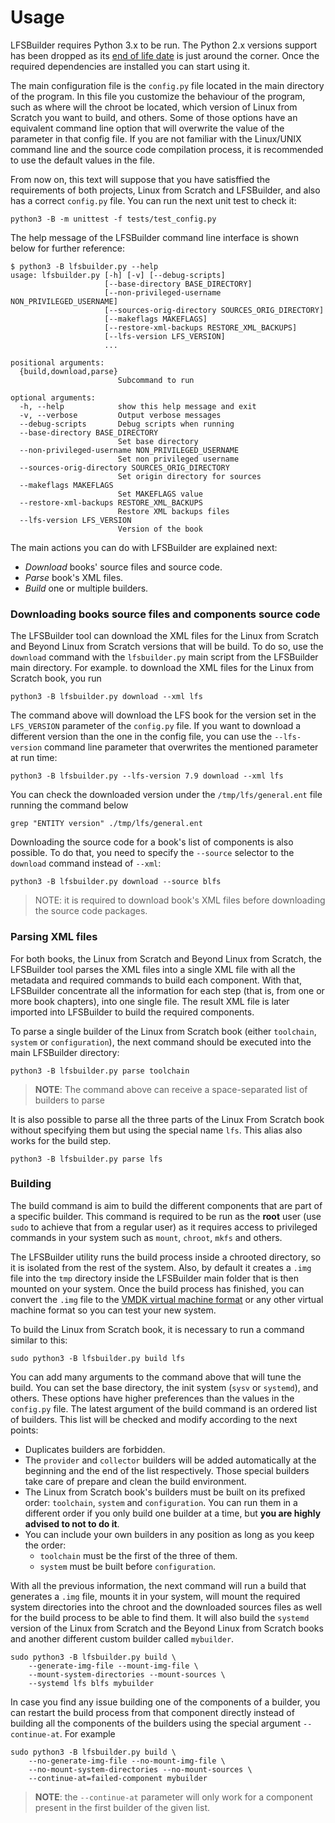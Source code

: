# Usage

LFSBuilder requires Python 3.x to be run. The Python 2.x versions support has been dropped as its [end of life date](https://www.python.org/dev/peps/pep-0373/#update) is just around the corner. Once the required dependencies are installed you can start using it.

The main configuration file is the `config.py` file located in the main directory of the program. In this file you customize the behaviour of the program, such as where will the chroot be located, which version of Linux from Scratch you want to build, and others. Some of those options have an equivalent command line option that will overwrite the value of the parameter in that config file. If you are not familiar with the Linux/UNIX command line and the source code compilation process, it is recommended to use the default values in the file.

From now on, this text will suppose that you have satisffied the requirements of both projects, Linux from Scratch and LFSBuilder, and also has a correct `config.py` file. You can run the next unit test to check it:

```
python3 -B -m unittest -f tests/test_config.py
```

The help message of the LFSBuilder command line interface is shown below for further reference:

```
$ python3 -B lfsbuilder.py --help
usage: lfsbuilder.py [-h] [-v] [--debug-scripts]
                     [--base-directory BASE_DIRECTORY]
                     [--non-privileged-username NON_PRIVILEGED_USERNAME]
                     [--sources-orig-directory SOURCES_ORIG_DIRECTORY]
                     [--makeflags MAKEFLAGS]
                     [--restore-xml-backups RESTORE_XML_BACKUPS]
                     [--lfs-version LFS_VERSION]
                     ...

positional arguments:
  {build,download,parse}
                        Subcommand to run

optional arguments:
  -h, --help            show this help message and exit
  -v, --verbose         Output verbose messages
  --debug-scripts       Debug scripts when running
  --base-directory BASE_DIRECTORY
                        Set base directory
  --non-privileged-username NON_PRIVILEGED_USERNAME
                        Set non privileged username
  --sources-orig-directory SOURCES_ORIG_DIRECTORY
                        Set origin directory for sources
  --makeflags MAKEFLAGS
                        Set MAKEFLAGS value
  --restore-xml-backups RESTORE_XML_BACKUPS
                        Restore XML backups files
  --lfs-version LFS_VERSION
                        Version of the book

```

The main actions you can do with LFSBuilder are explained next:

* _Download_ books' source files and source code.
* _Parse_ book's XML files.
* _Build_ one or multiple builders.

### Downloading books source files and components source code

The LFSBuilder tool can download the XML files for the Linux from Scratch and Beyond Linux from Scratch versions that will be build. To do so, use the `download` command with the `lfsbuilder.py` main script from the LFSBuilder main directory. For example. to download the XML files for the Linux from Scratch book, you run


```
python3 -B lfsbuilder.py download --xml lfs
```

The command above will download the LFS book for the version set in the `LFS_VERSION` parameter of the `config.py` file. If you want to download a different version than the one in the config file, you can use the `--lfs-version` command line parameter that overwrites the mentioned parameter at run time:

```
python3 -B lfsbuilder.py --lfs-version 7.9 download --xml lfs
```

You can check the downloaded version under the `/tmp/lfs/general.ent` file running the command below

```
grep "ENTITY version" ./tmp/lfs/general.ent
```

Downloading the source code for a book's list of components is also possible. To do that, you need to specify the `--source` selector to the `download` command instead of `--xml`:

```
python3 -B lfsbuilder.py download --source blfs
```

> <div class="warning-quote"> NOTE: it is required to download book's XML files before downloading the source code packages. </div>


### Parsing XML files

For both books, the Linux from Scratch and Beyond Linux from Scratch, the LFSBuilder tool parses the XML files into a single XML file with all the metadata and required commands to build each component. With that, LFSBuilder concentrate all the information for each step (that is, from one or more book chapters), into one single file. The result XML file is later imported into LFSBuilder to build the required components.

To parse a single builder of the Linux from Scratch book (either `toolchain`, `system` or `configuration`), the next command should be executed into the main LFSBuilder directory:

```
python3 -B lfsbuilder.py parse toolchain
```

> **NOTE**: The command above can receive a space-separated list of builders to parse

It is also possible to parse all the three parts of the Linux From Scratch book without specifying them but using the special name `lfs`. This alias also works for the build step.

```
python3 -B lfsbuilder.py parse lfs
```

### Building

The build command is aim to build the different components that are part of a specific builder. This command is required to be run as the **root** user (use `sudo` to achieve that from a regular user) as it requires access to privileged commands in your system such as `mount`, `chroot`, `mkfs` and others.

The LFSBuilder utility runs the build process inside a chrooted directory, so it is isolated from the rest of the system. Also, by default it creates a `.img` file into the `tmp` directory inside the LFSBuilder main folder that is then mounted on your system. Once the build process has finished, you can convert the `.img` file to the [VMDK virtual machine format](https://en.wikipedia.org/wiki/VMDK) or any other virtual machine format so you can test your new system.

To build the Linux from Scratch book, it is necessary to run a command similar to this:

```
sudo python3 -B lfsbuilder.py build lfs
```

You can add many arguments to the command above that will tune the build. You can set the base directory, the init system (`sysv` or `systemd`), and others. These options have higher preferences than the values in the `config.py` file. The latest argument of the build command is an ordered list of builders. This list will be checked and modify according to the next points:

* Duplicates builders are forbidden.
* The `provider` and `collector` builders will be added automatically at the beginning and the end of the list respectively. Those special builders take care of prepare and clean the build environment.
* The Linux from Scratch book's builders must be built on its prefixed order: `toolchain`, `system` and `configuration`. You can run them in a different order if you only build one builder at a time, but **you are highly advised to not to do it**.
* You can include your own builders in any position as long as you keep the order:
    * `toolchain` must be the first of the three of them.
    * `system` must be built before `configuration`.

With all the previous information, the next command will run a build that generates a `.img` file, mounts it in your system, will mount the required system directories into the chroot and the downloaded sources files as well for the build process to be able to find them. It will also build the `systemd` version of the Linux from Scratch and the Beyond Linux from Scratch books and another different custom builder called `mybuilder`.

```
sudo python3 -B lfsbuilder.py build \
    --generate-img-file --mount-img-file \
    --mount-system-directories --mount-sources \
    --systemd lfs blfs mybuilder
```

In case you find any issue building one of the components of a builder, you can restart the build process from that component directly instead of building all the components of the builders using the special argument `--continue-at`. For example

```
sudo python3 -B lfsbuilder.py build \
    --no-generate-img-file --no-mount-img-file \
    --no-mount-system-directories --no-mount-sources \
    --continue-at=failed-component mybuilder
```

> **NOTE**: the `--continue-at` parameter will only work for a component present in the first builder of the given list.
